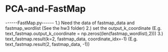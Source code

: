 # PCA-and-FastMap
------FastMap.py------
1.) Need the data of fastmap_data and fastmap_wordlist (See the hw3 folder)
2.) set the output_k_coordinate (E.g. text_fastmap.output_k_coordinate = np.zeros((len(fastmap_wordlist),2)))
3.) text_fastmap.result(k=2, fastmap_data, coordinate_idx=-1) (E.g. text_fastmap.result(2, fastmap_data, -1))
